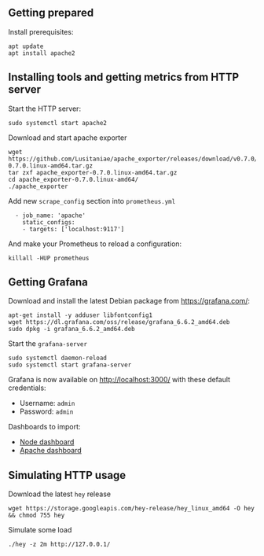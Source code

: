 ## Getting prepared

Install prerequisites:

```
apt update
apt install apache2

```

## Installing tools and getting metrics from HTTP server

Start the HTTP server:
```
sudo systemctl start apache2
```

Download and start apache exporter
```
wget https://github.com/Lusitaniae/apache_exporter/releases/download/v0.7.0/apache_exporter-0.7.0.linux-amd64.tar.gz
tar zxf apache_exporter-0.7.0.linux-amd64.tar.gz
cd apache_exporter-0.7.0.linux-amd64/
./apache_exporter
```

Add new `scrape_config` section into `prometheus.yml`
```
  - job_name: 'apache'
    static_configs:
    - targets: ['localhost:9117']
```

And make your Prometheus to reload a configuration:

```
killall -HUP prometheus
```

## Getting Grafana
Download and install the latest Debian package from https://grafana.com/:

```
apt-get install -y adduser libfontconfig1
wget https://dl.grafana.com/oss/release/grafana_6.6.2_amd64.deb
sudo dpkg -i grafana_6.6.2_amd64.deb
```

Start the `grafana-server`
```
sudo systemctl daemon-reload
sudo systemctl start grafana-server
```
Grafana is now available on [http://localhost:3000/](http://localhost:3000/) with these default credentials:
* Username: `admin`
* Password: `admin`

Dashboards to import:
* [Node dashboard](https://grafana.com/dashboards/405)
* [Apache dashboard](https://grafana.com/dashboards/3894)

## Simulating HTTP usage

Download the latest `hey` release
```
wget https://storage.googleapis.com/hey-release/hey_linux_amd64 -O hey && chmod 755 hey
```

Simulate some load
```
./hey -z 2m http://127.0.0.1/
```
